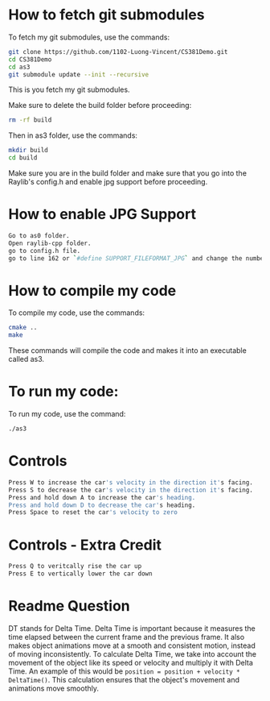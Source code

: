 # How to fetch git submodules
To fetch my git submodules, use the commands:
```bash
git clone https://github.com/1102-Luong-Vincent/CS381Demo.git
cd CS381Demo
cd as3
git submodule update --init --recursive
```
This is you fetch my git submodules.

Make sure to delete the build folder before proceeding:
```bash
rm -rf build
```
Then in as3 folder, use the commands:
```bash
mkdir build
cd build
```
Make sure you are in the build folder and make sure that you go into the Raylib's config.h and enable jpg support before proceeding. 

# How to enable JPG Support
```bash
Go to as0 folder.
Open raylib-cpp folder.
go to config.h file.
go to line 162 or `#define SUPPORT_FILEFORMAT_JPG` and change the number to 1 (to enable it).
```

# How to compile my code 
To compile my code, use the commands:
```bash
cmake ..
make
```
These commands will compile the code and makes it into an executable called as3.

# To run my code:
To run my code, use the command:
```bash
./as3
```

# Controls
```bash
Press W to increase the car's velocity in the direction it's facing.
Press S to decrease the car's velocity in the direction it's facing.
Press and hold down A to increase the car's heading.
Press and hold down D to decrease the car's heading.
Press Space to reset the car's velocity to zero
```
# Controls - Extra Credit
```bash
Press Q to veritcally rise the car up
Press E to vertically lower the car down
```

# Readme Question
DT stands for Delta Time. Delta Time is important because it measures the time elapsed between the current frame and the previous frame. It also makes object animations move at a smooth and consistent motion, instead of moving inconsistently. To calculate Delta Time, we take into account the movement of the object like its speed or velocity and multiply it with Delta Time. An example of this would be `position = position + velocity *  DeltaTime()`. This calculation ensures that the object's movement and animations move smoothly. 



